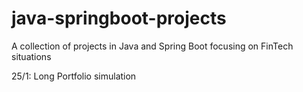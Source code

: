 # java-springboot-projects
A collection of projects in Java and Spring Boot focusing on FinTech situations

25/1: Long Portfolio simulation
